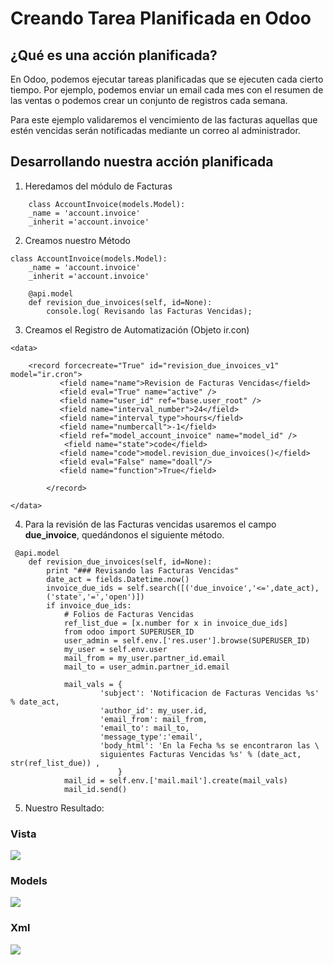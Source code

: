 ﻿# Creando Tarea Planificada en Odoo
## ¿Qué es una acción planificada?

En Odoo, podemos ejecutar tareas planificadas que se ejecuten cada cierto tiempo. Por ejemplo, podemos enviar un email cada mes con el resumen de las ventas o podemos crear un conjunto de registros cada semana.

Para este ejemplo validaremos el vencimiento de las facturas aquellas que estén vencidas serán notificadas mediante un correo al administrador.
## Desarrollando nuestra acción planificada

1. Heredamos del módulo de Facturas
```
	class AccountInvoice(models.Model):
    _name = 'account.invoice'
    _inherit ='account.invoice'
```
2. Creamos nuestro Método
```
class AccountInvoice(models.Model):
    _name = 'account.invoice'
    _inherit ='account.invoice'

    @api.model
    def revision_due_invoices(self, id=None):
        console.log( Revisando las Facturas Vencidas);
```

3. Creamos el Registro de Automatización (Objeto ir.con)
```
<data>

    <record forcecreate="True" id="revision_due_invoices_v1" model="ir.cron">
           <field name="name">Revision de Facturas Vencidas</field>
           <field eval="True" name="active" />
           <field name="user_id" ref="base.user_root" />
           <field name="interval_number">24</field>
           <field name="interval_type">hours</field>
           <field name="numbercall">-1</field>
           <field ref="model_account_invoice" name="model_id" />
            <field name="state">code</field>
           <field name="code">model.revision_due_invoices()</field>
           <field eval="False" name="doall"/>
           <field name="function">True</field>

        </record>

</data>
```

4. Para la revisión de las Facturas vencidas usaremos el campo **due_invoice**, quedándonos el siguiente método.
```
 @api.model
    def revision_due_invoices(self, id=None):
        print "### Revisando las Facturas Vencidas"
        date_act = fields.Datetime.now()
        invoice_due_ids = self.search([('due_invoice','<=',date_act),
        ('state','=','open')])
        if invoice_due_ids:
            # Folios de Facturas Vencidas
            ref_list_due = [x.number for x in invoice_due_ids]
            from odoo import SUPERUSER_ID
            user_admin = self.env.['res.user'].browse(SUPERUSER_ID)
            my_user = self.env.user
            mail_from = my_user.partner_id.email
            mail_to = user_admin.partner_id.email

            mail_vals = {
                    'subject': 'Notificacion de Facturas Vencidas %s' % date_act,
                    'author_id': my_user.id,
                    'email_from': mail_from,
                    'email_to': mail_to,
                    'message_type':'email',
                    'body_html': 'En la Fecha %s se encontraron las \
                    siguientes Facturas Vencidas %s' % (date_act, str(ref_list_due)) ,
                        }
            mail_id = self.env.['mail.mail'].create(mail_vals)
            mail_id.send()
```
5. Nuestro Resultado:
### Vista
**![](https://lh4.googleusercontent.com/FjwKVRwWO5a4DHUMALmDURJRO-f-m8g8jpJN6VHyT1eECMEqx6_d0F_zHnDylr_l_XMPi_ruBNxXRpN-b9UUyqEZhyAwsE0QdS6fSlAZnfA-IeSErtu6qVUYLV82a2m4lgCPJ10c)**
### Models
**![](https://lh3.googleusercontent.com/B6Mxzeku2kLenSBVWygdbQrhZjO7y3C41O-M0LfCGBy_qgp-nHYhqXigfbF1GiXDJcXJIn2Sa-NCwQybIX7Ydc8cymlvk8rGDpUgp7Kz_KXIlLcUdIqJD0Ho4wrrXUcjLpjqI0wl)**

### Xml
**![](https://lh4.googleusercontent.com/txZuwTZyzrd-oEla3me-VTFBISKVBJEznZOit6XSGRx1nEefbis0K723fQTdvQKZr3GDaDyCAhITibaptqAccHO_kKKyUfLReVlMxWZkoWr3hLzJaKhS79lD4stkYnccP-yI0keD)**

